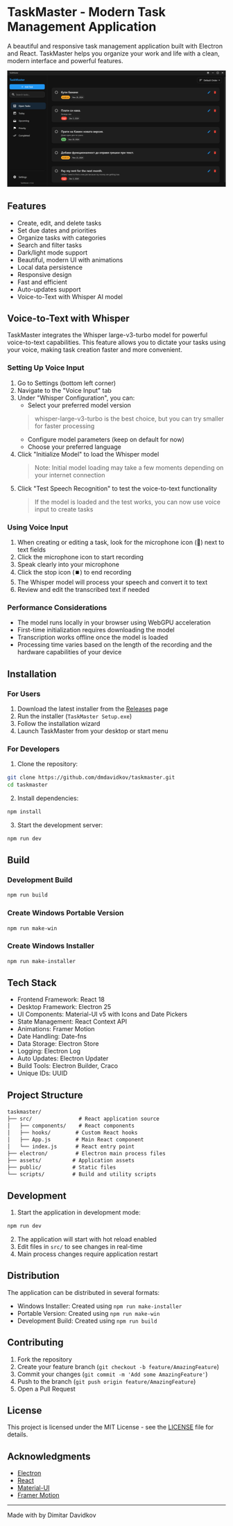 # TaskMaster - Modern Task Management Application

A beautiful and responsive task management application built with Electron and React. TaskMaster helps you organize your work and life with a clean, modern interface and powerful features.

![TaskMaster Screenshot](assets/Screenshot.png)

## Features

- Create, edit, and delete tasks
- Set due dates and priorities
- Organize tasks with categories
- Search and filter tasks
- Dark/light mode support
- Beautiful, modern UI with animations
- Local data persistence
- Responsive design
- Fast and efficient
- Auto-updates support
- Voice-to-Text with Whisper AI model

## Voice-to-Text with Whisper

TaskMaster integrates the Whisper large-v3-turbo model for powerful voice-to-text capabilities. This feature allows you to dictate your tasks using your voice, making task creation faster and more convenient.

### Setting Up Voice Input

1. Go to Settings (bottom left corner)
2. Navigate to the "Voice Input" tab
3. Under "Whisper Configuration", you can:
   - Select your preferred model version 
   > whisper-large-v3-turbo is the best choice, but you can try smaller for faster processing
   - Configure model parameters (keep on default for now)
   - Choose your preferred language
4. Click "Initialize Model" to load the Whisper model
   > Note: Initial model loading may take a few moments depending on your internet connection
5. Click "Test Speech Recognition" to test the voice-to-text functionality
   > If the model is loaded and the test works, you can now use voice input to create tasks

### Using Voice Input

1. When creating or editing a task, look for the microphone icon (🎤) next to text fields
2. Click the microphone icon to start recording
3. Speak clearly into your microphone
4. Click the stop icon (⏹️) to end recording
5. The Whisper model will process your speech and convert it to text
6. Review and edit the transcribed text if needed

### Performance Considerations

- The model runs locally in your browser using WebGPU acceleration
- First-time initialization requires downloading the model
- Transcription works offline once the model is loaded
- Processing time varies based on the length of the recording and the hardware capabilities of your device

## Installation

### For Users

1. Download the latest installer from the [Releases](../../releases) page
2. Run the installer (`TaskMaster Setup.exe`)
3. Follow the installation wizard
4. Launch TaskMaster from your desktop or start menu

### For Developers

1. Clone the repository:
```bash
git clone https://github.com/dmdavidkov/taskmaster.git
cd taskmaster
```

2. Install dependencies:
```bash
npm install
```

3. Start the development server:
```bash
npm run dev
```

## Build

### Development Build
```bash
npm run build
```

### Create Windows Portable Version
```bash
npm run make-win
```

### Create Windows Installer
```bash
npm run make-installer
```

## Tech Stack

- Frontend Framework: React 18
- Desktop Framework: Electron 25
- UI Components: Material-UI v5 with Icons and Date Pickers
- State Management: React Context API
- Animations: Framer Motion
- Date Handling: Date-fns
- Data Storage: Electron Store
- Logging: Electron Log
- Auto Updates: Electron Updater
- Build Tools: Electron Builder, Craco
- Unique IDs: UUID

## Project Structure

```
taskmaster/
├── src/               # React application source
│   ├── components/    # React components
│   ├── hooks/        # Custom React hooks
│   ├── App.js        # Main React component
│   └── index.js      # React entry point
├── electron/         # Electron main process files
├── assets/          # Application assets
├── public/          # Static files
└── scripts/         # Build and utility scripts
```

## Development

1. Start the application in development mode:
```bash
npm run dev
```

2. The application will start with hot reload enabled
3. Edit files in `src/` to see changes in real-time
4. Main process changes require application restart

## Distribution

The application can be distributed in several formats:

- Windows Installer: Created using `npm run make-installer`
- Portable Version: Created using `npm run make-win`
- Development Build: Created using `npm run build`

## Contributing

1. Fork the repository
2. Create your feature branch (`git checkout -b feature/AmazingFeature`)
3. Commit your changes (`git commit -m 'Add some AmazingFeature'`)
4. Push to the branch (`git push origin feature/AmazingFeature`)
5. Open a Pull Request

## License

This project is licensed under the MIT License - see the [LICENSE](LICENSE) file for details.

## Acknowledgments

- [Electron](https://www.electronjs.org/)
- [React](https://reactjs.org/)
- [Material-UI](https://mui.com/)
- [Framer Motion](https://www.framer.com/motion/)

---

Made with by Dimitar Davidkov
